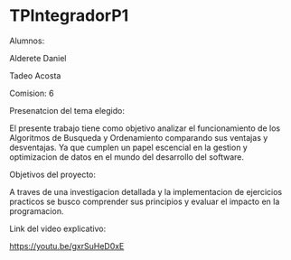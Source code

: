 # TPIntegradorP1
Alumnos: 

Alderete Daniel

Tadeo Acosta

Comision: 6

Presenatcion del tema elegido:

El presente trabajo tiene como objetivo analizar el funcionamiento de los Algoritmos de Busqueda y Ordenamiento comparando
sus ventajas y desventajas. Ya que cumplen un papel escencial en la gestion y optimizacion de datos en el mundo del desarrollo
del software.

Objetivos del proyecto:

A traves de una investigacion detallada y la implementacion de ejercicios practicos se busco comprender sus principios y
evaluar el impacto en la programacion. 

Link del video explicativo:

https://youtu.be/gxrSuHeD0xE
